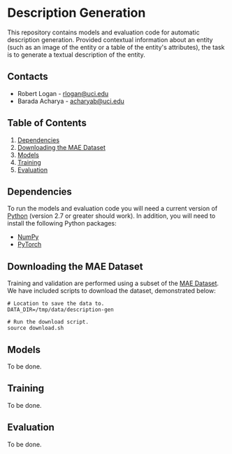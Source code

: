 Description Generation
===

This repository contains models and evaluation code for automatic description
generation. Provided contextual information about an entity (such as an image
of the entity or a table of the entity's attributes), the task is to generate a
textual description of the entity.


Contacts
---
- Robert Logan - rlogan@uci.edu
- Barada Acharya - acharyab@uci.edu


Table of Contents
---
1. [Dependencies](#dependencies)
2. [Downloading the MAE Dataset](#downloading-the-mae-dataset)
3. [Models](#models)
4. [Training](#training)
5. [Evaluation](#evaluation)


Dependencies
---
To run the models and evaluation code you will need a current version of
[Python](https://www.python.org) (version 2.7 or greater should work). In
addition, you will need to install the following Python packages:

- [NumPy](http://www.numpy.org/)
- [PyTorch](http://pytorch.org/)


Downloading the MAE Dataset
---
Training and validation are performed using a subset of the
[MAE Dataset](#to-be-added). We have included scripts to download the dataset,
demonstrated below:

```shell
# Location to save the data to.
DATA_DIR=/tmp/data/description-gen

# Run the download script.
source download.sh
```


Models
---
To be done.


Training
---
To be done.


Evaluation
---
To be done.

